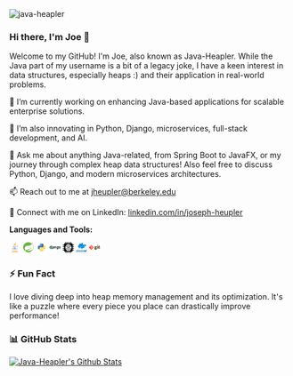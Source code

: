 <img src="https://komarev.com/ghpvc/?username=java-heapler&label=Profile%20Views&color=blue&style=flat-square" alt="java-heapler" />

### Hi there, I'm Joe 👋

Welcome to my GitHub! I'm Joe, also known as Java-Heapler. While the Java part of my username is a bit of a legacy joke, I have a keen interest in data structures, especially heaps :) and their application in real-world problems.

🔭 I’m currently working on enhancing Java-based applications for scalable enterprise solutions.

🌱 I’m also innovating in Python, Django, microservices, full-stack development, and AI.

💬 Ask me about anything Java-related, from Spring Boot to JavaFX, or my journey through complex heap data structures! Also feel free to discuss Python, Django, and modern microservices architectures.

📫 Reach out to me at [jheupler@berkeley.edu](mailto:jheupler@berkeley.edu)

🔗 Connect with me on LinkedIn: [linkedin.com/in/joseph-heupler](https://www.linkedin.com/in/java-heapler)

**Languages and Tools:**

<code><img height="20" src="https://raw.githubusercontent.com/github/explore/main/topics/java/java.png"></code>
<code><img height="20" src="https://raw.githubusercontent.com/github/explore/main/topics/spring-boot/spring-boot.png"></code>
<code><img height="20" src="https://raw.githubusercontent.com/github/explore/main/topics/python/python.png"></code>
<code><img height="20" src="https://raw.githubusercontent.com/github/explore/main/topics/django/django.png"></code>
<code><img height="20" src="https://raw.githubusercontent.com/github/explore/main/topics/machine-learning/machine-learning.png"></code>
<code><img height="20" src="https://raw.githubusercontent.com/github/explore/main/topics/docker/docker.png"></code>
<code><img height="20" src="https://raw.githubusercontent.com/github/explore/main/topics/git/git.png"></code>

### ⚡ Fun Fact
I love diving deep into heap memory management and its optimization. It's like a puzzle where every piece you place can drastically improve performance!

### 📊 GitHub Stats
<a href="https://github.com/java-heapler">
  <img src="https://github-readme-stats.vercel.app/api?username=java-heapler&show_icons=true&theme=gotham&locale=en&layout=compact" alt="Java-Heapler's Github Stats" width=450px/>
</a>
